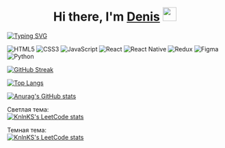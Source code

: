 <h1 align="center">Hi there, I'm <a href="https://vk.com/denislamgaleev" target="_blank">Denis</a>
<img src="https://github.com/blackcater/blackcater/raw/main/images/Hi.gif" height="32"/></h1>

[![Typing SVG](https://readme-typing-svg.herokuapp.com?color=%2336BCF7&lines=USATU+student,+novice+in+front-end)](https://git.io/typing-svg)

![HTML5](https://img.shields.io/badge/html5-%23E34F26.svg?style=for-the-badge&logo=html5&logoColor=white)
![CSS3](https://img.shields.io/badge/css3-%231572B6.svg?style=for-the-badge&logo=css3&logoColor=white)
![JavaScript](https://img.shields.io/badge/javascript-%23323330.svg?style=for-the-badge&logo=javascript&logoColor=%23F7DF1E)
![React](https://img.shields.io/badge/react-%2320232a.svg?style=for-the-badge&logo=react&logoColor=%2361DAFB)
![React Native](https://img.shields.io/badge/react_native-%2320232a.svg?style=for-the-badge&logo=react&logoColor=%2361DAFB)
![Redux](https://img.shields.io/badge/redux-%23593d88.svg?style=for-the-badge&logo=redux&logoColor=white)
![Figma](https://img.shields.io/badge/figma-%23F24E1E.svg?style=for-the-badge&logo=figma&logoColor=white)
![Python](https://img.shields.io/badge/python-3670A0?style=for-the-badge&logo=python&logoColor=ffdd54)

[![GitHub Streak](https://github-readme-streak-stats.herokuapp.com/?user=denisislamgaleevv)](https://git.io/streak-stats)

[![Top Langs](https://github-readme-stats.vercel.app/api/top-langs/?username=denisislamgaleevv&layout=compact)](https://github.com/denisislamgaleevv/github-readme-stats)

[![Anurag's GitHub stats](https://github-readme-stats.vercel.app/api?username=denisislamgaleevv)](https://github.com/denisislamgaleevv/github-readme-stats)

Светлая тема:  
[![KnlnKS's LeetCode stats](https://leetcode-stats-six.vercel.app/api?username=denisislamgaleevv)](https://github.com/denisislamgaleevv/leetcode-stats)


Темная тема:  
[![KnlnKS's LeetCode stats](https://leetcode-stats-six.vercel.app/api?username=denisislamgaleevv&theme=dark)](https://github.com/denisislamgaleevv/leetcode-stats)




